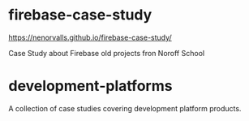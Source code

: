 # firebase-case-study

https://nenorvalls.github.io/firebase-case-study/

Case Study about Firebase old projects fron Noroff School

# development-platforms

A collection of case studies covering development platform products.
